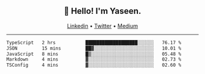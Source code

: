 <h2 align="center">👋 Hello! I'm Yaseen.</h2>
<p align="center">
  <a href="https://www.linkedin.com/in/yaseenkc/">Linkedin</a> •
  <a href="https://twitter.com/yaseeenkc">Twitter</a> •
  <a href="https://medium.com/@yaseen-kc">Medium</a>
</p>


<!--- 🔭 I’m currently working at []() as an  -->
<!--- - 💬 Ask me about **Javascript, React and Git** -->
<!--- - 📫 How to reach me: [@kc.yaseen](https://instagram.com/kc.yaseen) on Instagram -->
<!--- - ⚡ Fun fact: Big Fan of the :zap: emoji -->

-------

<!--START_SECTION:waka-->

```txt
TypeScript   2 hrs           ███████████████████░░░░░░   76.17 %
JSON         15 mins         ██▓░░░░░░░░░░░░░░░░░░░░░░   10.01 %
JavaScript   8 mins          █▒░░░░░░░░░░░░░░░░░░░░░░░   05.48 %
Markdown     4 mins          ▓░░░░░░░░░░░░░░░░░░░░░░░░   02.73 %
TSConfig     4 mins          ▓░░░░░░░░░░░░░░░░░░░░░░░░   02.60 %
```

<!--END_SECTION:waka-->
